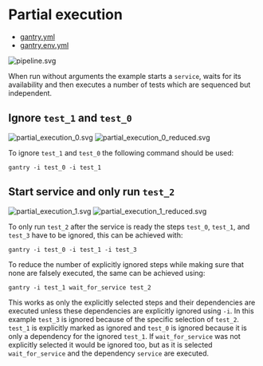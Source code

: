 # Partial execution

  * [gantry.yml](./gantry.yml)
  * [gantry.env.yml](./gantry.env.yml)

![pipeline.svg](./pipeline.svg)

When run without arguments the example starts a `service`, waits for its
availability and then executes a number of tests which are sequenced but
independent.

## Ignore `test_1` and `test_0`

![partial_execution_0.svg](./partial_execution_0.svg)
![partial_execution_0_reduced.svg](./partial_execution_0_reduced.svg)

To ignore `test_1` and `test_0` the following command should be used:

    gantry -i test_0 -i test_1

## Start service and only run `test_2`

![partial_execution_1.svg](./partial_execution_1.svg)
![partial_execution_1_reduced.svg](./partial_execution_1_reduced.svg)

To only run `test_2` after the service is ready the steps `test_0`, `test_1`,
and `test_3` have to be ignored, this can be achieved with:

    gantry -i test_0 -i test_1 -i test_3

To reduce the number of explicitly ignored steps while making sure that none
are falsely executed, the same can be achieved using:

    gantry -i test_1 wait_for_service test_2

This works as only the explicitly selected steps and their dependencies are
executed unless these dependencies are explicitly ignored using `-i`.
In this example `test_3` is ignored because of the specific selection of
`test_2`. `test_1` is explicitly marked as ignored and `test_0` is ignored
because it is only a dependency for the ignored `test_1`. If
`wait_for_service` was not explicitly selected it would be ignored too, but as
it is selected `wait_for_service` and the dependency `service` are executed.
